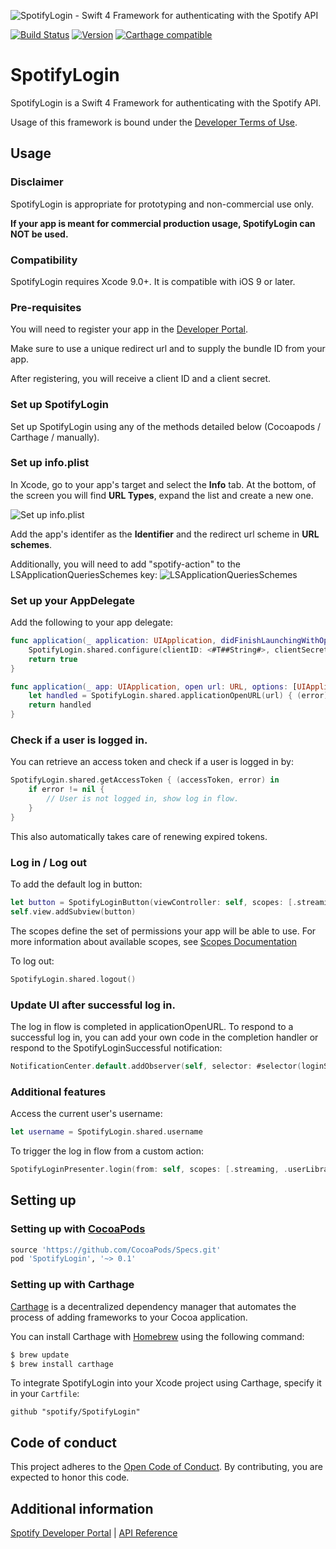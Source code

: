 ![SpotifyLogin - Swift 4 Framework for authenticating with the Spotify API ](https://user-images.githubusercontent.com/889949/28974990-b2eb0328-7938-11e7-9d19-1ff86d77324b.png)

[![Build Status](https://travis-ci.org/spotify/SpotifyLogin.svg?branch=master)](https://travis-ci.org/spotify/SpotifyLogin)
[![Version](http://img.shields.io/cocoapods/v/SpotifyLogin.svg)](http://cocoapods.org/?q=SpotifyLogin)
[![Carthage compatible](https://img.shields.io/badge/Carthage-compatible-4BC51D.svg?style=flat)](https://github.com/Carthage/Carthage)

# SpotifyLogin
SpotifyLogin is a Swift 4 Framework for authenticating with the Spotify API.

Usage of this framework is bound under the [Developer Terms of Use](https://developer.spotify.com/developer-terms-of-use/).

## Usage

### Disclaimer
SpotifyLogin is appropriate for prototyping and non-commercial use only.

**If your app is meant for commercial production usage, SpotifyLogin can NOT be used.**

### Compatibility
SpotifyLogin requires Xcode 9.0+. It is compatible with iOS 9 or later. 

### Pre-requisites
You will need to register your app in the [Developer Portal](https://developer.spotify.com/my-applications/#!/applications).

Make sure to use a unique redirect url and to supply the bundle ID from your app.

After registering, you will receive a client ID and a client secret. 

### Set up SpotifyLogin

Set up SpotifyLogin using any of the methods detailed below (Cocoapods / Carthage / manually).

### Set up info.plist

In Xcode, go to your app's target and select the **Info** tab. At the bottom, of the screen you will find **URL Types**, expand the list and create a new one.

![Set up info.plist](https://user-images.githubusercontent.com/889949/28974992-b30ea08a-7938-11e7-9de5-b00656a42256.png)

Add the app's identifer as the **Identifier** and the redirect url scheme in **URL schemes**.

Additionally, you will need to add "spotify-action" to the LSApplicationQueriesSchemes key:
![LSApplicationQueriesSchemes](https://user-images.githubusercontent.com/889949/29968001-f020c4d4-8f19-11e7-8925-433d3b30f842.png)

### Set up your AppDelegate

Add the following to your app delegate:

```swift
func application(_ application: UIApplication, didFinishLaunchingWithOptions launchOptions: [UIApplicationLaunchOptionsKey: Any]?) -> Bool {
    SpotifyLogin.shared.configure(clientID: <#T##String#>, clientSecret: <#T##String#>, redirectURL: <#T##URL#>)
    return true
}

func application(_ app: UIApplication, open url: URL, options: [UIApplicationOpenURLOptionsKey : Any] = [:]) -> Bool {
    let handled = SpotifyLogin.shared.applicationOpenURL(url) { (error) in }
    return handled
}
```

### Check if a user is logged in.

You can retrieve an access token and check if a user is logged in by:

```swift
SpotifyLogin.shared.getAccessToken { (accessToken, error) in
    if error != nil {
        // User is not logged in, show log in flow.
    }
}
```

This also automatically takes care of renewing expired tokens. 

### Log in / Log out

To add the default log in button:
```swift
let button = SpotifyLoginButton(viewController: self, scopes: [.streaming, .userLibraryRead])
self.view.addSubview(button)
```

The scopes define the set of permissions your app will be able to use. For more information about available scopes, see [Scopes Documentation](https://developer.spotify.com/web-api/using-scopes/)

To log out:

```swift
SpotifyLogin.shared.logout()
```

### Update UI after successful log in.

The log in flow is completed in applicationOpenURL. To respond to a successful log in, you can add your own code in the completion handler or respond to the SpotifyLoginSuccessful notification: 

```swift
NotificationCenter.default.addObserver(self, selector: #selector(loginSuccessful), name: .SpotifyLoginSuccessful, object: nil)
```

### Additional features

Access the current user's username:
```swift
let username = SpotifyLogin.shared.username
```

To trigger the log in flow from a custom action:
```swift
SpotifyLoginPresenter.login(from: self, scopes: [.streaming, .userLibraryRead])
```

## Setting up

### Setting up with [CocoaPods](http://cocoapods.org/?q=SpotifyLogin)
```ruby
source 'https://github.com/CocoaPods/Specs.git'
pod 'SpotifyLogin', '~> 0.1'
```

### Setting up with Carthage

[Carthage](https://github.com/Carthage/Carthage) is a decentralized dependency manager that automates the process of adding frameworks to your Cocoa application.

You can install Carthage with [Homebrew](http://brew.sh/) using the following command:

```bash
$ brew update
$ brew install carthage
```

To integrate SpotifyLogin into your Xcode project using Carthage, specify it in your `Cartfile`:

```ogdl
github "spotify/SpotifyLogin"
```

## Code of conduct
This project adheres to the [Open Code of Conduct][code-of-conduct]. By contributing, you are expected to honor this code.

[code-of-conduct]: https://github.com/spotify/code-of-conduct/blob/master/code-of-conduct.md

## Additional information

[Spotify Developer Portal](https://developer.spotify.com/technologies/spotify-ios-sdk/) | [API Reference](https://spotify.github.io/ios-sdk/)
